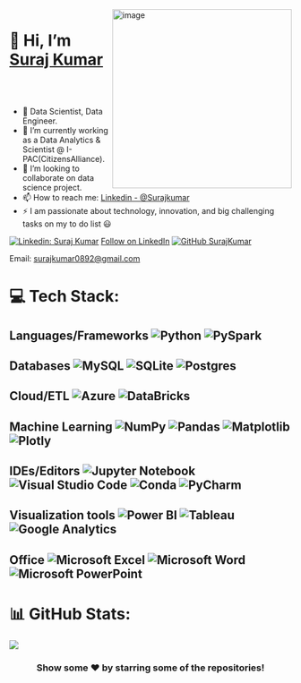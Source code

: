 <img align="Right" img width="320" alt="image" src="https://user-images.githubusercontent.com/82973819/208291661-f0774b86-f85d-439f-8372-d538434259f4.png">

# 👋 Hi, I’m <a href="https://www.linkedin.com/in/suraj-kumar12/" target="blank">Suraj Kumar</a>
<br/>
<br/>

- 🔭 Data Scientist, Data Engineer.
- 🌱 I’m currently working as a Data Analytics & Scientist @ I-PAC(CitizensAlliance).
- 💞️ I’m looking to collaborate on data science project.
- 📫 How to reach me: [Linkedin - @Surajkumar](https://www.linkedin.com/in/suraj-kumar12)
- ⚡ I am passionate about technology, innovation, and big challenging tasks on my to do list 😃

[![Linkedin: Suraj Kumar](https://img.shields.io/badge/-SurajKumar-blue?style=flat-square&logo=Linkedin&logoColor=white&link=https://www.linkedin.com/in/suraj-kumar12/)](https://www.linkedin.com/in/suraj-kumar12/)
<a class="libutton" href="https://www.linkedin.com/comm/mynetwork/discovery-see-all?usecase=PEOPLE_FOLLOWS&followMember=suraj-kumar12" target="_blank">Follow on LinkedIn</a>
 [![GitHub SurajKumar](https://img.shields.io/github/followers/iampawan?label=follow&style=social)](https://github.com/surajkumar089)

Email: surajkumar0892@gmail.com




# 💻 Tech Stack:
## Languages/Frameworks ![Python](https://img.shields.io/badge/Python-FFD43B?style=for-the-badge&logo=python&logoColor=blue) ![PySpark](https://img.shields.io/badge/Apache_Spark-FFFFFF?style=for-the-badge&logo=apachespark&logoColor=#E35A16)
## Databases ![MySQL](https://img.shields.io/badge/mysql-%2300f.svg?style=for-the-badge&logo=mysql&logoColor=white) ![SQLite](https://img.shields.io/badge/sqlite-%2307405e.svg?style=for-the-badge&logo=sqlite&logoColor=white) ![Postgres](https://img.shields.io/badge/postgres-%23316192.svg?style=for-the-badge&logo=postgresql&logoColor=white)
## Cloud/ETL ![Azure](https://img.shields.io/badge/microsoft%20azure-0089D6?style=for-the-badge&logo=microsoft-azure&logoColor=white) ![DataBricks](https://img.shields.io/badge/Databricks-FF3621?style=for-the-badge&logo=Databricks&logoColor=white)
## Machine Learning ![NumPy](https://img.shields.io/badge/numpy-%23013243.svg?style=for-the-badge&logo=numpy&logoColor=white) ![Pandas](https://img.shields.io/badge/pandas-%23150458.svg?style=for-the-badge&logo=pandas&logoColor=white) ![Matplotlib](https://img.shields.io/badge/Matplotlib-%23ffffff.svg?style=for-the-badge&logo=Matplotlib&logoColor=black) ![Plotly](https://img.shields.io/badge/Plotly-%233F4F75.svg?style=for-the-badge&logo=plotly&logoColor=white)
## IDEs/Editors ![Jupyter Notebook](https://img.shields.io/badge/Jupyter-F37626.svg?&style=for-the-badge&logo=Jupyter&logoColor=white) ![Visual Studio Code](https://img.shields.io/badge/Visual_Studio_Code-0078D4?style=for-the-badge&logo=visual%20studio%20code&logoColor=white) ![Conda](https://img.shields.io/badge/conda-342B029.svg?&style=for-the-badge&logo=anaconda&logoColor=white) ![PyCharm](https://img.shields.io/badge/pycharm-143?style=for-the-badge&logo=pycharm&logoColor=black&color=black&labelColor=green)
## Visualization tools ![Power BI](https://img.shields.io/badge/PowerBI-F2C811?style=for-the-badge&logo=Power%20BI&logoColor=white) ![Tableau](https://img.shields.io/badge/Tableau-E97627?style=for-the-badge&logo=Tableau&logoColor=white) ![Google Analytics](https://img.shields.io/badge/Google%20Analytics-E37400?style=for-the-badge&logo=google%20analytics&logoColor=white)
##  Office ![Microsoft Excel](https://img.shields.io/badge/Microsoft_Excel-217346?style=for-the-badge&logo=microsoft-excel&logoColor=white) ![Microsoft Word](https://img.shields.io/badge/Microsoft_Word-2B579A?style=for-the-badge&logo=microsoft-word&logoColor=white) ![Microsoft PowerPoint](https://img.shields.io/badge/Microsoft_PowerPoint-B7472A?style=for-the-badge&logo=microsoft-powerpoint&logoColor=white)





# 📊 GitHub Stats:
![](https://github-readme-streak-stats.herokuapp.com/?user=surajkumar089&theme=darcula&hide_border=false)<br/>
<!--
surajkumar089/surajkumar089 is a ✨ special ✨ repository because its `README.md` (this file) appears on your GitHub profile.
You can click the Preview link to take a look at your changes.
--->

<div align="center">

### Show some ❤️ by starring some of the repositories!

</div>


